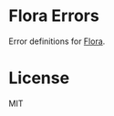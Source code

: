 Flora Errors
============

Error definitions for [Flora](https://github.com/godmodelabs/flora).


License
=======
MIT
